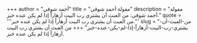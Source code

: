 +++
author = "أحمد شوقي"
title = "مقولة أحمد شوقي"
description = "مقولة أحمد شوقي: من العبث أن يشتري رب البيت أزهاراً إذا لم يكن عنده خبز."
quote = '''من العبث أن يشتري رب البيت أزهاراً إذا لم يكن عنده خبز.''' 
slug = "من-العبث-أن-يشتري-رب-البيت-أزهاراً-إذا-لم-يكن-عنده-خبز"
+++
من العبث أن يشتري رب البيت أزهاراً إذا لم يكن عنده خبز.
